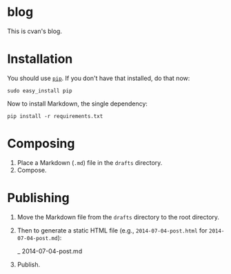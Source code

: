 # blog

This is cvan's blog.


# Installation

You should use [`pip`](https://pypi.python.org/pypi/pip). If you don't have that installed, do that now:

    sudo easy_install pip

Now to install Markdown, the single dependency:

    pip install -r requirements.txt


# Composing

1. Place a Markdown (`.md`) file in the `drafts` directory.
2. Compose.


# Publishing

1. Move the Markdown file from the `drafts` directory to the root directory.
2. Then to generate a static HTML file (e.g., `2014-07-04-post.html` for `2014-07-04-post.md`):

    _ 2014-07-04-post.md

3. Publish.